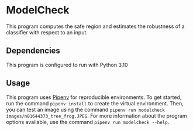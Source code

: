 # ModelCheck

This program computes the safe region and estimates the robustness of a
classifier with respect to an input.

## Dependencies
This program is configured to run with Python 3.10

## Usage
This program uses [Pipenv](https://pipenv.pypa.io) for reproducible
environments. To get started, run the command `pipenv install` to create the
virtual environment. Then, you can test an image using the command 
`pipenv run modelcheck images/n01644373_tree_frog.JPEG`. For more information
about the program options available, use the command
`pipenv run modelcheck --help`.
